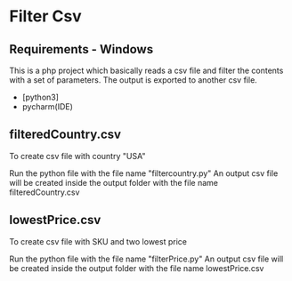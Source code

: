 # Filter Csv
## Requirements - Windows
This is a php project which basically reads a csv file and filter the contents with a set of parameters. The output is exported to another csv file.

 - [python3]
 - pycharm(IDE)

## filteredCountry.csv
To create csv file with country "USA"

Run the python file with the file name "filtercountry.py"
An output csv file will be created inside the output folder with the file name filteredCountry.csv

## lowestPrice.csv
To create csv file with SKU and two lowest price

Run the python file with the file name "filterPrice.py"
An output csv file will be created inside the output folder with the file name lowestPrice.csv